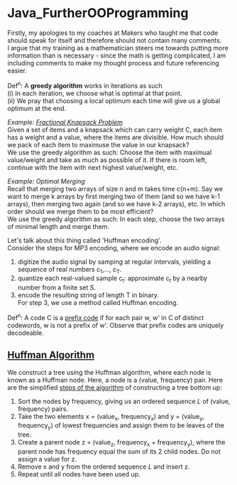 # Java_FurtherOOProgramming

Firstly, my apologies to my coaches at Makers who taught me that code should speak for itself and therefore should not contain many comments.  
I argue that my training as a mathematician steers me towards putting more information than is necessary - since the math is getting complicated, I am including comments to make my thought process and future referencing easier. 

Def<sup>n</sup>: A **greedy algorithm** works in iterations as such  
      (i) In each iteration, we choose what is optimal at that point.  
      (ii) We pray that choosing a local optimum each time will give us a global optimum at the end.  

*Example: [Fractional Knapsack Problem](https://en.wikipedia.org/wiki/Knapsack_problem)*  
Given a set of items and a knapsack which can carry weight C, each item has a weight and a value, where the items are divisible. How much should we pack of each item to maximuse the value in our knapsack?  
     We use the greedy algorithm as such: Choose the item with maximual value/weight and take as much as possible of it. If there is room left, continue with the item with next highest value/weight, etc.
     
*Example: Optimal Merging*  
Recall that merging two arrays of size n and m takes time c(n+m). Say we want to merge k arrays by first merging two of them (and so we have k-1 arrays), then merging two again (and so we have k-2 arrays), etc. In which order should we merge them to be most efficient?  
      We use the greedy algorithm as such: In each step, choose the two arrays of minimal length and merge them.

Let's talk about this thing called 'Huffman encoding'.  
Consider the steps for MP3 encoding, where we encode an audio signal:  
1. digitize the audio signal by samping at regular intervals, yielding a sequence of real numbers c<sub>1</sub>,..., c<sub>T</sub>.  
2. quantize each real-valued sample c<sub>t</sub>: approximate c<sub>t</sub> by a nearby number from a finite set S.  
3. encode the resulting string of length T in binary.  
For step 3, we use a method called Huffman encoding.  

Def<sup>n</sup>: A code C is a [prefix code](https://en.wikipedia.org/wiki/Prefix_code) if for each pair w, w' in C of distinct codewords, w is not a prefix of w'. Observe that prefix codes are uniquely decodeable.  

## [Huffman Algorithm](https://en.wikipedia.org/wiki/Huffman_coding)
We construct a tree using the Huffman algorithm, where each node is known as a Huffman node. Here, a node is a (value, frequency) pair.
Here are the simplified [steps of the algorithm](https://www.siggraph.org/education/materials/HyperGraph/video/mpeg/mpegfaq/huffman_tutorial.html) of constructing a tree bottom up: 
1. Sort the nodes by frequency, giving us an ordered sequence *L* of (value, frequency) pairs.  
2. Take the two elements x = (value<sub>x</sub>, frequency<sub>x</sub>) and y = (value<sub>y</sub>, frequency<sub>y</sub>) of lowest frequencies and assign them to be leaves of the tree.  
3. Create a parent node z = (value<sub>z</sub>, frequency<sub>x</sub> + frequency<sub>y</sub>), where the parent node has frequency equal the sum of its 2 child nodes. Do not assign a value for z.  
4. Remove x and y from the ordered sequence *L* and insert z.  
5. Repeat until all nodes have been used up.  
